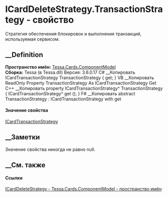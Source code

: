 # ICardDeleteStrategy.TransactionStrategy - свойство
Стратегия обеспечения блокировок и выполнения транзакций, используемая
сервисом.
##  __Definition
 **Пространство имён:**
[Tessa.Cards.ComponentModel](N_Tessa_Cards_ComponentModel.htm)  
 **Сборка:** Tessa (в Tessa.dll) Версия: 3.6.0.17
C# __Копировать
    ICardTransactionStrategy TransactionStrategy { get; }
VB __Копировать
     ReadOnly Property TransactionStrategy As ICardTransactionStrategy
    	Get
C++ __Копировать
    property ICardTransactionStrategy^ TransactionStrategy {
    	ICardTransactionStrategy^ get ();
    }
F# __Копировать
     abstract TransactionStrategy : ICardTransactionStrategy with get
#### Значение свойства
[ICardTransactionStrategy](T_Tessa_Cards_ComponentModel_ICardTransactionStrategy.htm)
##  __Заметки
Значение свойства никогда не равно null.
## __См. также
#### Ссылки
[ICardDeleteStrategy - ](T_Tessa_Cards_ComponentModel_ICardDeleteStrategy.htm)
[Tessa.Cards.ComponentModel - пространство
имён](N_Tessa_Cards_ComponentModel.htm)
